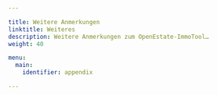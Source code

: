 ```yaml
---

title: Weitere Anmerkungen
linktitle: Weiteres
description: Weitere Anmerkungen zum OpenEstate-ImmoTool…
weight: 40

menu:
  main:
    identifier: appendix

---
```

